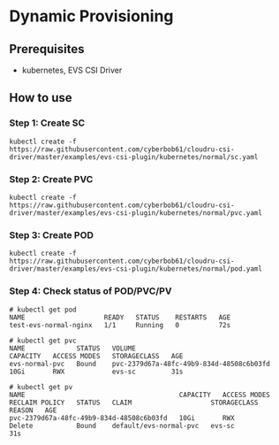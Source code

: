 # Dynamic Provisioning

## Prerequisites

- kubernetes, EVS CSI Driver

## How to use

### Step 1: Create SC

```
kubectl create -f https://raw.githubusercontent.com/cyberbob61/cloudru-csi-driver/master/examples/evs-csi-plugin/kubernetes/normal/sc.yaml
```

### Step 2: Create PVC

```
kubectl create -f https://raw.githubusercontent.com/cyberbob61/cloudru-csi-driver/master/examples/evs-csi-plugin/kubernetes/normal/pvc.yaml
```

### Step 3: Create POD

```
kubectl create -f https://raw.githubusercontent.com/cyberbob61/cloudru-csi-driver/master/examples/evs-csi-plugin/kubernetes/normal/pod.yaml
```

### Step 4: Check status of POD/PVC/PV

```
# kubectl get pod
NAME                    READY   STATUS    RESTARTS   AGE
test-evs-normal-nginx   1/1     Running   0          72s
```

```
# kubectl get pvc
NAME             STATUS   VOLUME                                     CAPACITY   ACCESS MODES   STORAGECLASS   AGE
evs-normal-pvc   Bound    pvc-2379d67a-48fc-49b9-834d-48508c6b03fd   10Gi       RWX            evs-sc         31s
```

```
# kubectl get pv
NAME                                       CAPACITY   ACCESS MODES   RECLAIM POLICY   STATUS   CLAIM                    STORAGECLASS   REASON   AGE
pvc-2379d67a-48fc-49b9-834d-48508c6b03fd   10Gi       RWX            Delete           Bound    default/evs-normal-pvc   evs-sc                  31s
```
